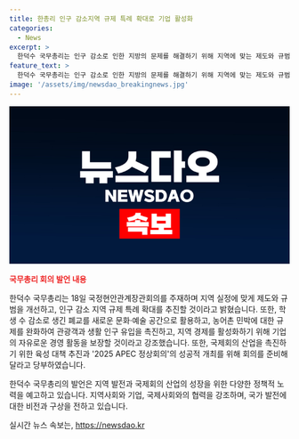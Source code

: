 ```yaml
---
title: 한총리 인구 감소지역 규제 특례 확대로 기업 활성화
categories:
  - News
excerpt: >
  한덕수 국무총리는 인구 감소로 인한 지방의 문제를 해결하기 위해 지역에 맞는 제도와 규범을 도입하겠다고 강조했습니다. 이를 위해 폐교를 새로운 문화·예술 공간으로 활용하고, 농어촌 민박 규제를 완화하여 지역 경제를 활성화할 계획이라고 밝혔습니다. 또한, 국제회의 산업을 육성하기 위해 2028년까지 세계 1위를 목표로 한 제5차 국제회의 산업 육성 기본 계획을 추진할 예정이라고 밝혔습니다. APEC 정상회의를 성공적으로 개최하기 위해 관계부처 및 지자체와 협력하여 준비에 만전을 기해달라고 당부했습니다.
feature_text: >
  한덕수 국무총리는 인구 감소로 인한 지방의 문제를 해결하기 위해 지역에 맞는 제도와 규범을 도입하겠다고 강조했습니다. 이를 위해 폐교를 새로운 문화·예술 공간으로 활용하고, 농어촌 민박 규제를 완화하여 지역 경제를 활성화할 계획이라고 밝혔습니다. 또한, 국제회의 산업을 육성하기 위해 2028년까지 세계 1위를 목표로 한 제5차 국제회의 산업 육성 기본 계획을 추진할 예정이라고 밝혔습니다. APEC 정상회의를 성공적으로 개최하기 위해 관계부처 및 지자체와 협력하여 준비에 만전을 기해달라고 당부했습니다.
image: '/assets/img/newsdao_breakingnews.jpg'
---
```


<p><img src="/assets/img/newsdao_breakingnews.jpg" alt="firstkoreanews 속보" /></p>

<p><b><span style="color: #ee2323;">국무총리 회의 발언 내용</span></b></p>

<p>한덕수 국무총리는 18일 국정현안관계장관회의를 주재하며 지역 실정에 맞게 제도와 규범을 개선하고, 인구 감소 지역 규제 특례 확대를 추진할 것이라고 밝혔습니다. 또한, 학생 수 감소로 생긴 폐교를 새로운 문화·예술 공간으로 활용하고, 농어촌 민박에 대한 규제를 완화하여 관광객과 생활 인구 유입을 촉진하고, 지역 경제를 활성화하기 위해 기업의 자유로운 경영 활동을 보장할 것이라고 강조했습니다. 또한, 국제회의 산업을 촉진하기 위한 육성 대책 추진과 '2025 APEC 정상회의'의 성공적 개최를 위해 회의를 준비해달라고 당부하였습니다. </p>

<p>한덕수 국무총리의 발언은 지역 발전과 국제회의 산업의 성장을 위한 다양한 정책적 노력을 예고하고 있습니다. 지역사회와 기업, 국제사회와의 협력을 강조하며, 국가 발전에 대한 비전과 구상을 전하고 있습니다.</p>
실시간 뉴스 속보는, <a href="https://newsdao.kr" rel="dofollow">https://newsdao.kr</a>


